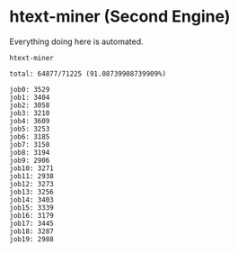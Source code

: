 # htext-miner (Second Engine)

Everything doing here is automated.

```
htext-miner

total: 64877/71225 (91.08739908739909%)

job0: 3529
job1: 3404
job2: 3058
job3: 3210
job4: 3609
job5: 3253
job6: 3185
job7: 3150
job8: 3194
job9: 2906
job10: 3271
job11: 2938
job12: 3273
job13: 3256
job14: 3403
job15: 3339
job16: 3179
job17: 3445
job18: 3287
job19: 2988
```